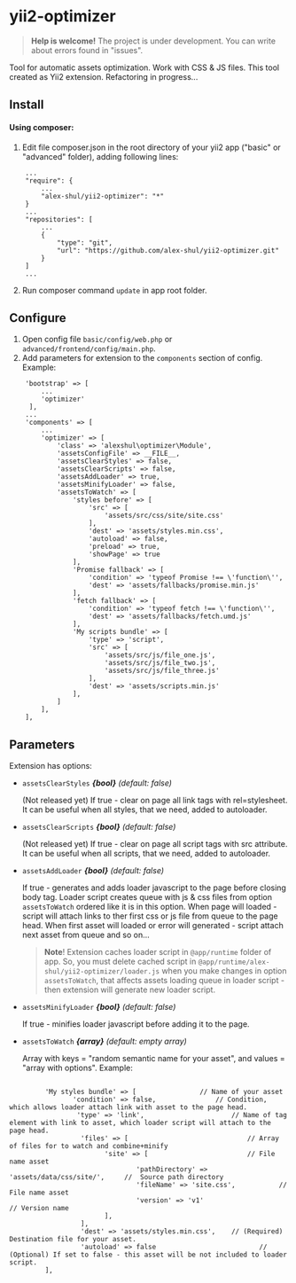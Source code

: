 # yii2-optimizer
> **Help is welcome!** 
The project is under development. You can write about errors found in "issues".

Tool for automatic assets optimization. Work with CSS &amp; JS files. This tool created as Yii2 extension. Refactoring in progress...

## Install

#### Using composer:
1) Edit file composer.json in the root directory of your yii2 app ("basic" or "advanced" folder), adding following lines:
```
    ...
    "require": {
        ...
        "alex-shul/yii2-optimizer": "*"        
    }
    ...
    "repositories": [        
        ...
        {
            "type": "git",
            "url": "https://github.com/alex-shul/yii2-optimizer.git"
        }       
    ]
    ...
```
2) Run composer command `update` in app root folder.

## Configure

1) Open config file `basic/config/web.php` or `advanced/frontend/config/main.php`.
2) Add parameters for extension to the `components` section of config. Example:
```
    'bootstrap' => [
        ...
        'optimizer'
     ],
    ...
    'components' => [
        ...
        'optimizer' => [
            'class' => 'alexshul\optimizer\Module',
			'assetsConfigFile' => __FILE__,
            'assetsClearStyles' => false,
            'assetsClearScripts' => false,
	        'assetsAddLoader' => true,
	        'assetsMinifyLoader' => false,
	        'assetsToWatch' => [
	            'styles before' => [
					'src' => [						
						'assets/src/css/site/site.css'
					],
					'dest' => 'assets/styles.min.css',					
					'autoload' => false,
					'preload' => true,
					'showPage' => true
                ],
                'Promise fallback' => [ 
					'condition' => 'typeof Promise !== \'function\'',          
					'dest' => 'assets/fallbacks/promise.min.js'                                 
            	],
                'fetch fallback' => [ 
					'condition' => 'typeof fetch !== \'function\'',          
					'dest' => 'assets/fallbacks/fetch.umd.js'                                        
            	],
                'My scripts bundle' => [
					'type' => 'script',
					'src' => [
						'assets/src/js/file_one.js',
						'assets/src/js/file_two.js',
						'assets/src/js/file_three.js'
					],
					'dest' => 'assets/scripts.min.js'					
                ],
			]
        ],
    ],
```

## Parameters

Extension has options:
- `assetsClearStyles` ***{bool}*** *(default: false)*

	(Not released yet) If true - clear on page all link tags with rel=stylesheet. It can be useful when all styles, that we need, added to autoloader.
- `assetsClearScripts` ***{bool}*** *(default: false)*

	(Not released yet) If true - clear on page all script tags with src attribute. It can be useful when all scripts, that we need, added to autoloader.
- `assetsAddLoader` ***{bool}*** *(default: false)*

	If true - generates and adds loader javascript to the page before closing body tag. Loader script creates queue with js & css files from option `assetsToWatch` ordered like it is in this option. When page will loaded - script will attach links to ther first css or js file from queue to the page head. When first asset will loaded or error will generated - script attach next asset from queue and so on...
	>**Note**! Extension caches loader script in `@app/runtime` folder of app. So, you must delete cached script in `@app/runtime/alex-shul/yii2-optimizer/loader.js` when you make changes in option `assetsToWatch`, that affects assets loading queue in loader script - then extension will generate new loader script.
	
- `assetsMinifyLoader` ***{bool}*** *(default: false)*

	If true - minifies loader javascript before adding it to the page.
- `assetsToWatch` ***{array}*** *(default: empty array)*

     Array with keys = "random semantic name for your asset", and values = "array with options". Example:
```
 
         'My styles bundle' => [                // Name of your asset
                'condition' => false,               // Condition, which allows loader attach link with asset to the page head.
                 'type' => 'link',                      // Name of tag element with link to asset, which loader script will attach to the page head. 
                  'files' => [                              // Array of files for to watch and combine+minify
                        'site' => [                         // File name asset
                                'pathDirectory' => 'assets/data/css/site/',     //  Source path directory
                                'fileName' => 'site.css',           // File name asset
                                'version' => 'v1'                      // Version name
                        ],
                  ],
                  'dest' => 'assets/styles.min.css',    // (Required) Destination file for your asset.    
                  'autoload' => false                          // (Optional) If set to false - this asset will be not included to loader script.
         ],               
            
```
